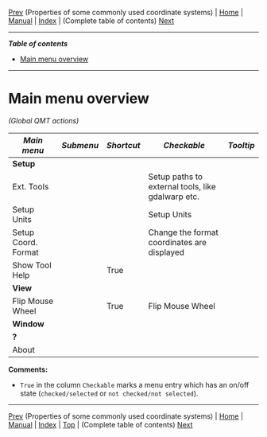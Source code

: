 [Prev](EpsgOverview) (Properties of some commonly used coordinate systems) | [Home](QMTHome) | [Manual](QMTDocMain) | [Index](QMTAxAdvIndex) | (Complete table of contents) [Next](QMTAxAdvToc)
- - -
 
***Table of contents***

* [Main menu overview](#main-menu-overview)

* * * * * * * * * *
 
# Main menu overview

*(Global QMT actions)*

*Main menu*|*Submenu*|*Shortcut*|*Checkable*|*Tooltip*
----|----|----|----|----
**Setup**| | | |
 |Ext. Tools| | |Setup paths to external tools, like gdalwarp etc.
 |Setup Units| | |Setup Units
 |Setup Coord. Format| | |Change the format coordinates are displayed
 |Show Tool Help| |True| 
**View**| | | |
 |Flip Mouse Wheel| |True|Flip Mouse Wheel
**Window**| | | |
**?**| | | |
 |About| | | 




**Comments:**

* `True` in the column `Checkable` marks a menu entry which has an on/off state (`checked/selected` or 
  `not checked/not selected`).

- - -
[Prev](EpsgOverview) (Properties of some commonly used coordinate systems) | [Home](QMTHome) | [Manual](QMTDocMain) | [Index](QMTAxAdvIndex) | [Top](#) | (Complete table of contents) [Next](QMTAxAdvToc)
